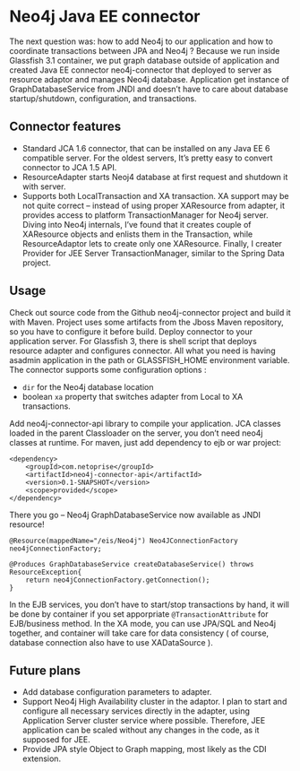Neo4j Java EE connector 
=======================

The next question was: how to add Neo4j to our application and how to coordinate transactions between JPA and Neo4j ? Because we run inside Glassfish 3.1 container, we put graph database outside of application and created Java EE connector neo4j-connector that deployed to server as resource adaptor and manages Neo4j database. Application get instance of GraphDatabaseService from JNDI and doesn’t have to care about database startup/shutdown, configuration, and transactions.

Connector features
------------------

* Standard JCA 1.6 connector, that can be installed on any Java EE 6 compatible server. For the oldest servers, It’s pretty easy to convert connector to JCA 1.5 API.
* ResourceAdapter starts Neoj4 database at first request and shutdown it with server.
* Supports both LocalTransaction and XA transaction. XA support may be not quite correct – instead of using proper XAResource from adapter, it provides access to platform TransactionManager for Neo4j server. Diving into Neo4j internals, I’ve found that it creates couple of XAResource objects and enlists them in the Transaction, while ResourceAdaptor lets to create only one XAResource. Finally, I creater Provider for JEE Server TransactionManager, similar to the Spring Data project.

Usage
-----

Check out source code from the Github neo4j-connector project and build it with Maven. Project uses some artifacts from the Jboss Maven repository, so you have to configure it before build.
Deploy connector to your application server. For Glassfish 3, there is shell script that deploys resource adapter and configures connector. All what you need is having asadmin application in the path or GLASSFISH_HOME environment variable. The connector supports some configuration options :

* `dir` for the Neo4j database location 
* boolean `xa` property that switches adapter from Local to XA transactions.

Add neo4j-connector-api library to compile your application. JCA classes loaded in the parent Classloader on the server, you don’t need neo4j classes at runtime. For maven, just add dependency to ejb or war project:

	<dependency>
		<groupId>com.netoprise</groupId>
		<artifactId>neo4j-connector-api</artifactId>
		<version>0.1-SNAPSHOT</version>
		<scope>provided</scope>
	</dependency>



There you go – Neo4j GraphDatabaseService now available as JNDI resource!

	@Resource(mappedName="/eis/Neo4j") Neo4JConnectionFactory neo4jConnectionFactory;
	 
	@Produces GraphDatabaseService createDatabaseService() throws ResourceException{
		return neo4jConnectionFactory.getConnection();
	}



In the EJB services, you don’t have to start/stop transactions by hand, it will be done by container if you set apporpriate `@TransactionAttribute` for EJB/business method.
In the XA mode, you can use JPA/SQL and Neo4j together, and container will take care for data consistency ( of course, database connection also have to use XADataSource ).

Future plans
------------

* Add database configuration parameters to adapter.
* Support Neo4j High Availability cluster in the adaptor. I plan to start and configure all necessary services directly in the adapter, using Application Server cluster service where possible. Therefore, JEE application can be scaled without any changes in the code, as it supposed for JEE.
* Provide JPA style Object to Graph mapping, most likely as the CDI extension.